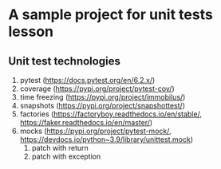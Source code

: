 # A sample project for unit tests lesson

## Unit test technologies

1. pytest (https://docs.pytest.org/en/6.2.x/)
2. coverage (https://pypi.org/project/pytest-cov/)
3. time freezing (https://pypi.org/project/immobilus/)
4. snapshots (https://pypi.org/project/snapshottest/)
5. factories (https://factoryboy.readthedocs.io/en/stable/, https://faker.readthedocs.io/en/master/)
6. mocks (https://pypi.org/project/pytest-mock/, https://devdocs.io/python~3.9/library/unittest.mock)
    1. patch with return
    2. patch with exception


